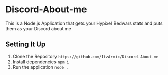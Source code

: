# Discord-About-me

This is a Node.js Application that gets your Hypixel Bedwars stats and puts them as your Discord about me

## Setting It Up
1. Clone the Repository `https://github.com/ItzArmic/Discord-About-me`
2. Install dependencies `npm i`
3. Run the application `node .`